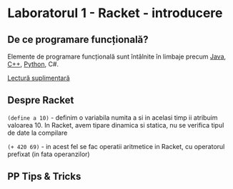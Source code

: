 # Laboratorul 1 - Racket - introducere
## De ce programare funcțională?
Elemente de programare funcțională sunt întâlnite în limbaje precum [Java](https://www.geeksforgeeks.org/functional-interfaces-java/), [C++](https://en.cppreference.com/w/cpp/language/lambda), [Python](https://kite.com/blog/python/functional-programming), C#.

[Lectură suplimentară](http://www.cs.kent.ac.uk/people/staff/dat/miranda/whyfp90.pdf)
## Despre Racket
`(define a 10)` - definim o variabila numita a si in acelasi timp ii atribuim valoarea 10. In Racket, avem tipare dinamica si statica, nu se verifica tipul de date la compilare

`(+ 420 69)` - in acest fel se fac operatii aritmetice in Racket, cu operatorul prefixat (in fata operanzilor)
## PP Tips & Tricks
